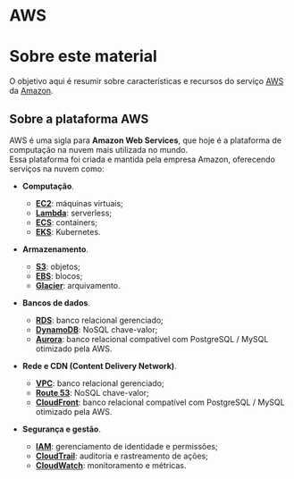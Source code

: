 # AWS

# Sobre este material

O objetivo aqui é resumir sobre características e recursos do serviço
[AWS](https://aws.amazon.com) da [Amazon](https://www.amazon.com/). 

## Sobre a plataforma AWS

AWS é uma sigla para  **Amazon Web Services**, que hoje é a plataforma de
computação na nuvem mais utilizada no mundo.  
Essa plataforma foi criada e mantida pela empresa Amazon, oferecendo serviços
na nuvem como:

- **Computação**. 
  - [**EC2**](https://aws.amazon.com/pt/ec2): máquinas virtuais;
  - [**Lambda**](https://aws.amazon.com/pt/lambda): serverless;
  - [**ECS**](https://aws.amazon.com/pt/ecs): containers;
  - [**EKS**](https://aws.amazon.com/pt/eks): Kubernetes.

- **Armazenamento**. 
  - [**S3**](https://aws.amazon.com/pt/s3): objetos;
  - [**EBS**](https://aws.amazon.com/pt/ebs): blocos;
  - [**Glacier**](https://aws.amazon.com/pt/glacier): arquivamento.

- **Bancos de dados**. 
  - [**RDS**](https://aws.amazon.com/pt/rds): banco relacional gerenciado;
  - [**DynamoDB**](https://aws.amazon.com/pt/dynamodb): NoSQL chave-valor;
  - [**Aurora**](https://aws.amazon.com/pt/aurora): banco relacional compatível com PostgreSQL / MySQL otimizado pela AWS.  


- **Rede e CDN (Content Delivery Network)**. 
  - [**VPC**](https://aws.amazon.com/pt/vpc): banco relacional gerenciado;
  - [**Route 53**](https://aws.amazon.com/pt/route53): NoSQL chave-valor;
  - [**CloudFront**](https://aws.amazon.com/pt/cloudfront): banco relacional compatível com PostgreSQL / MySQL otimizado pela AWS.    

- **Segurança e gestão**. 
  - [**IAM**](https://aws.amazon.com/pt/iam): gerenciamento de identidade e permissões;
  - [**CloudTrail**](https://aws.amazon.com/pt/cloudtrail): auditoria e rastreamento de ações;
  - [**CloudWatch**](https://aws.amazon.com/pt/cloudwatch): monitoramento e métricas.

